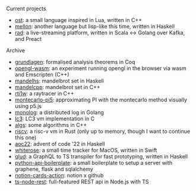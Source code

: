 Current projects

- [ost](https://github.com/zant/ost): a small language inspired in Lua, written in C++
- [mellon](https://github.com/zant/mellon): another language but lisp-like this time, written in Haskell
- [rad](https://gitlab.com/radradrad/): a live-streaming platform, written in Scala ↔ Golang over Kafka, and Preact


Archive

- [grundlagen](https://github.com/zant/grundlagen): formalised analysis theorems in Coq
- [opengl-wasm](https://github.com/zant/opengl-wasm): an experiment running opengl in the browser via wasm and Emscripten (C++)
- [mandelhs](https://github.com/zant/mandelhs): mandelbrot set in Haskell
- [mandelcpp](https://github.com/zant/mandelcpp): mandelbrot set in C++
- [rti1w](https://github.com/zant/rti1w): a raytracer in C++
- [montecarlo-pi5](https://github.com/zant/montecarlo-pi5): approximating PI with the montecarlo method visually using p5.js
- [monolog](https://github.com/zant/monolog): a distributed log in Golang
- [lc3](https://github.com/zant/lc3): LC3 vm implementation in C
- [algs](https://github.com/zant/algs): some algorithms in C++
- [riscv](https://github.com/zant/riscv): a risc-v vm in Rust (only up to memory, though I want to continue this one)
- [aoc22](https://github.com/zant/aoc22): advent of code '22 in Haskell 
- [whiterose](https://github.com/zant/whiterose): a small time tracker for MacOS, written in Swift
- [qlud](https://github.com/zant/qlud): a GraphQL to TS transpiler for fast prototyping, written in Haskell
- [python-api-boilerplate](https://github.com/zant/python-api-boilerplate): a small boilerplate to setup a server with graphene, flask and sqlalchemy
- [notion-cards-action](https://github.com/zant/notion-cards-action): notion x github
- [ts-node-rest](https://github.com/zant/ts-node-rest): full-featured REST api in Node.js with TS
